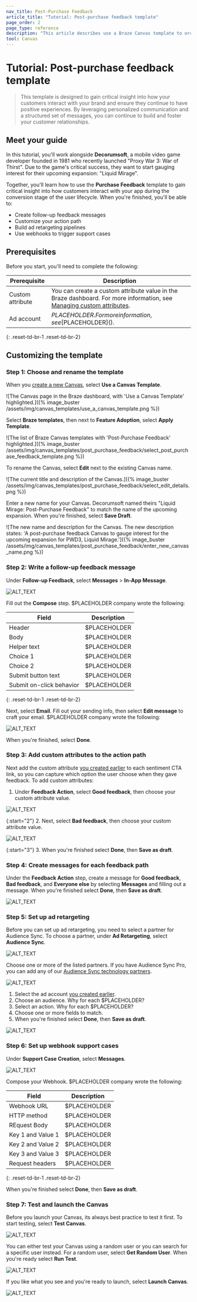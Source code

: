 ```yaml
---
nav_title: Post-Purchase Feedback
article_title: "Tutorial: Post-purchase feedback template"
page_order: 2
page_type: reference
description: "This article describes use a Braze Canvas template to orchestrate personalized experiences that allow you to respond to feedback and build a relationship with your users."
tool: Canvas
---
```


# Tutorial: Post-purchase feedback template

> This template is designed to gain critical insight into how your customers interact with your brand and ensure they continue to have positive experiences. By leveraging personalized communication and a structured set of messages, you can continue to build and foster your customer relationships.

## Meet your guide

In this tutorial, you'll work alongside **Decorumsoft**, a mobile video game developer founded in 1981 who recently launched "Proxy War 3: War of Thirst". Due to the game's critical success, they want to start gauging interest for their upcoming expansion: "Liquid Mirage".

Together, you'll learn how to use the **Purchase Feedback** template to gain critical insight into how customers interact with your app during the conversion stage of the user lifecycle. When you're finished, you'll be able to:

- Create follow-up feedback messages
- Customize your action path
- Build ad retargeting pipelines
- Use webhooks to trigger support cases

## Prerequisites

Before you start, you'll need to complete the following:

|Prerequisite|Description|
|------------|-----------|
|Custom attribute|You can create a custom attribute value in the Braze dashboard. For more information, see [Managing custom attributes]({{site.baseurl}}/user_guide/data_and_analytics/custom_data/custom_attributes/#managing-custom-attributes).|
|Ad account|$PLACEHOLDER. For more information, see [$PLACEHOLDER](). |
{: .reset-td-br-1 .reset-td-br-2}

## Customizing the template

### Step 1: Choose and rename the template

When you [create a new Canvas]({{site.baseurl}}/user_guide/engagement_tools/canvas/create_a_canvas/create_a_canvas), select **Use a Canvas Template**.

![The Canvas page in the Braze dashboard, with 'Use a Canvas Template' highlighted.]({% image_buster /assets/img/canvas_templates/use_a_canvas_template.png %})

Select **Braze templates**, then next to **Feature Adoption**, select **Apply Template**.

![The list of Braze Canvas templates with 'Post-Purchase Feedback' highlighted.]({% image_buster /assets/img/canvas_templates/post_purchase_feedback/select_post_purchase_feedback_template.png %})

To rename the Canvas, select **Edit** next to the existing Canvas name.

![The current title and description of the Canvas.]({% image_buster /assets/img/canvas_templates/post_purchase_feedback/select_edit_details.png %})

Enter a new name for your Canvas. Decorumsoft named theirs "Liquid Mirage: Post-Purchase Feedback" to match the name of the upcoming expansion. When you're finished, select **Save Draft**.

![The new name and description for the Canvas. The new description states: 'A post-purchase feedback Canvas to gauge interest for the upcoming expansion for PWD3, Liquid Mirage.']({% image_buster /assets/img/canvas_templates/post_purchase_feedback/enter_new_canvas_name.png %})

### Step 2: Write a follow-up feedback message

<!-- Since IAM requires pre-set up, lets remove IAM references and only use email -->

Under **Follow-up Feedback**, select **Messages** > **In-App Message**. 

![ALT_TEXT]()

Fill out the **Compose** step. $PLACEHOLDER company wrote the following:
<!-- not sure if 'step' is the right word here? -->

|Field|Description|
|-----|-----------|
|Header|$PLACEHOLDER|
|Body|$PLACEHOLDER|
|Helper text|$PLACEHOLDER|
|Choice 1|$PLACEHOLDER|
|Choice 2|$PLACEHOLDER|
|Submit button text|$PLACEHOLDER|
|Submit on-click behavior|$PLACEHOLDER|
{: .reset-td-br-1 .reset-td-br-2}

Next, select **Email**. Fill out your sending info, then select **Edit message** to craft your email. $PLACEHOLDER company wrote the following:

![ALT_TEXT]()

When you're finished, select **Done**.

### Step 3: Add custom attributes to the action path

Next add the custom attribute [you created earlier](#prerequisites) to each sentiment CTA link, so you can capture which option the user choose when they gave feedback. To add custom attributes:

1. Under **Feedback Action**, select **Good feedback**, then choose your custom attribute value.
   
![ALT_TEXT]()

{:start="2"}
2. Next, select **Bad feedback**, then choose your custom attribute value.

![ALT_TEXT]()

{:start="3"}
3. When you're finished select **Done**, then **Save as draft**.

### Step 4: Create messages for each feedback path

Under the **Feedback Action** step, create a message for **Good feedback**, **Bad feedback**, and **Everyone else** by selecting **Messages** and filling out a message. When you're finished select **Done**, then **Save as draft**.

![ALT_TEXT]()

### Step 5: Set up ad retargeting

Before you can set up ad retargeting, you need to select a partner for Audience Sync. To choose a partner, under **Ad Retargeting**, select **Audience Sync**.

![ALT_TEXT]()

Choose one or more of the listed partners. If you have Audience Sync Pro, you can add any of our [Audience Sync technology partners]({{site.baseurl}}/partners/canvas_steps/overview).

![ALT_TEXT]()

1. Select the ad account [you created earlier](#prerequisites).
2. Choose an audience. Why for each $PLACEHOLDER?
3. Select an action. Why for each $PLACEHOLDER?
4. Choose one or more fields to match.
5. When you're finished select **Done**, then **Save as draft**.

![ALT_TEXT]() 

### Step 6: Set up webhook support cases

Under **Support Case Creation**, select **Messages**.

![ALT_TEXT]()

Compose your Webhook. $PLACEHOLDER company wrote the following:
<!-- not sure if 'step' is the right word here? -->

|Field|Description|
|-----|-----------|
|Webhook URL|$PLACEHOLDER|
|HTTP method|$PLACEHOLDER|
|REquest Body|$PLACEHOLDER|
|Key 1 and Value 1|$PLACEHOLDER|
|Key 2 and Value 2|$PLACEHOLDER|
|Key 3 and Value 3|$PLACEHOLDER|
|Request headers|$PLACEHOLDER|
{: .reset-td-br-1 .reset-td-br-2}

When you're finished select **Done**, then **Save as draft**.

### Step 7: Test and launch the Canvas

Before you launch your Canvas, its always best practice to test it first. <!-- (Does testing actually send to someone?) --> To start testing, select **Test Canvas**.

![ALT_TEXT]()

You can either test your Canvas using a random user or you can search for a specific user instead. For a random user, select **Get Random User**. When you're ready select **Run Test**.

![ALT_TEXT]()

If you like what you see and you're ready to launch, select **Launch Canvas**.

![ALT_TEXT]()
